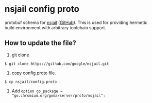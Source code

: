 # nsjail config proto

protobuf schema for [nsjail](http://nsjail.com/)
([GitHub](https://github.com/google/nsjail)).
This is used for providing hermetic build environment with
arbitrary toolchain support.

## How to update the file?

1. git clone

```shell
$ git clone https://github.com/google/nsjail.git
```

1. copy config.proto file.

```shell
$ cp nsjail/config.proto .
```

1. Add `option go_package = "go.chromium.org/goma/server/proto/nsjail";`
